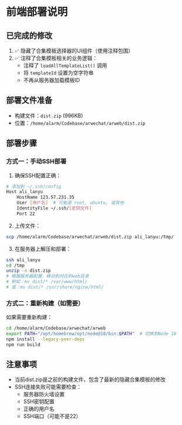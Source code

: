 # 前端部署说明

## 已完成的修改
1. ✅ 隐藏了合集模板选择器的UI组件（使用注释包围）
2. ✅ 注释了合集模板相关的业务逻辑：
   - 注释了 `loadAllTemplateList()` 调用
   - 将 `templateId` 设置为空字符串
   - 不再从服务器加载模板ID

## 部署文件准备
- 构建文件：`dist.zip` (996KB)
- 位置：`/home/alarm/Codebase/arwechat/arweb/dist.zip`

## 部署步骤

### 方式一：手动SSH部署
1. 确保SSH配置正确：
```bash
# 添加到 ~/.ssh/config
Host ali_lanyu
    HostName 123.57.231.35
    User [用户名]  # 可能是 root, ubuntu, 或其他
    IdentityFile ~/.ssh/[密钥文件]
    Port 22
```

2. 上传文件：
```bash
scp /home/alarm/Codebase/arwechat/arweb/dist.zip ali_lanyu:/tmp/
```

3. 在服务器上解压和部署：
```bash
ssh ali_lanyu
cd /tmp
unzip -o dist.zip
# 根据服务器配置，移动到对应的web目录
# 例如：mv dist/* /var/www/html/
# 或：mv dist/* /usr/share/nginx/html/
```

### 方式二：重新构建（如需要）
如果需要重新构建：
```bash
cd /home/alarm/Codebase/arwechat/arweb
export PATH="/opt/homebrew/opt/node@18/bin:$PATH"  # 切换到Node 18
npm install --legacy-peer-deps
npm run build
```

## 注意事项
- 当前dist.zip是之前的构建文件，包含了最新的隐藏合集模板的修改
- SSH连接失败可能需要检查：
  - 服务器防火墙设置
  - SSH密钥配置
  - 正确的用户名
  - SSH端口（可能不是22）